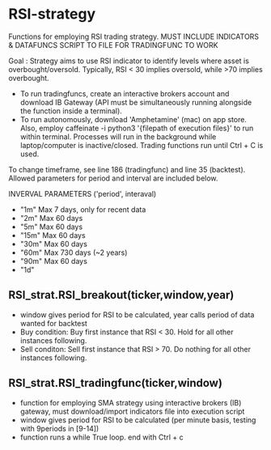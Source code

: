 # RSI-strategy
Functions for employing RSI trading strategy. MUST INCLUDE INDICATORS & DATAFUNCS SCRIPT TO FILE FOR TRADINGFUNC TO WORK

Goal : Strategy aims to use RSI indicator to identify levels where asset is overbought/oversold. Typically, RSI < 30 implies oversold, while >70 implies overbought. 
*  To run tradingfuncs, create an interactive brokers account and download IB Gateway (API must be simultaneously running alongside the function inside a terminal). 
*  To run autonomously, download 'Amphetamine' (mac) on app store. Also, employ caffeinate -i python3 '{filepath of execution files}' to run within terminal. Processes will run in the background while laptop/computer is inactive/closed. Trading functions run until Ctrl + C is used.

To change timeframe, see line 186 (tradingfunc) and line 35 (backtest). Allowed parameters for period and interval are included below. 

INVERVAL PARAMETERS ('period', interaval)
*  "1m" Max 7 days, only for recent data
*  "2m" Max 60 days
*  "5m" Max 60 days
*  "15m" Max 60 days
*  "30m" Max 60 days
*  "60m" Max 730 days (~2 years)
*  "90m" Max 60 days
*  "1d"

## RSI_strat.RSI_breakout(ticker,window,year)
 *  window gives period for RSI to be calculated, year calls period of data wanted for backtest
 *  Buy condition: Buy first instance that RSI < 30. Hold for all other instances following.
 *  Sell conditon: Sell first instance that RSI > 70. Do nothing for all other instances following.

## RSI_strat.RSI_tradingfunc(ticker,window)
 *  function for employing SMA strategy using interactive brokers (IB) gateway, must download/import indicators file into execution script 
 *  window gives period for RSI to be calculated (per minute basis, testing with 9periods in [9-14])
 *  function runs a while True loop. end with Ctrl + c
